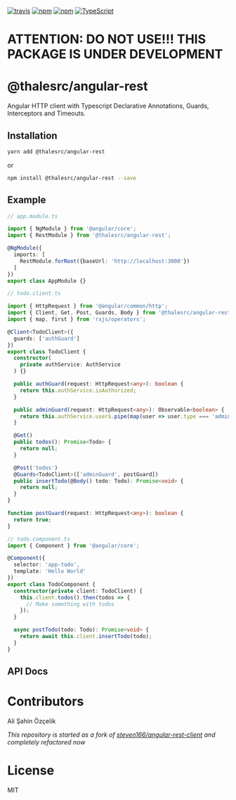 [![travis](https://travis-ci.org/thalesrc/angular-rest.svg)](https://travis-ci.org/thalesrc/angular-rest)
[![npm](https://img.shields.io/npm/v/@thalesrc/angular-rest.svg)](https://www.npmjs.com/package/@thalesrc/angular-rest)
[![npm](https://img.shields.io/npm/dw/@thalesrc/angular-rest.svg)](https://www.npmjs.com/package/@thalesrc/angular-rest)
[![TypeScript](https://badges.frapsoft.com/typescript/version/typescript-next.svg?v=101)](https://github.com/ellerbrock/typescript-badges/)

# ATTENTION: DO NOT USE!!! THIS PACKAGE IS UNDER DEVELOPMENT

# @thalesrc/angular-rest
Angular HTTP client with Typescript Declarative Annotations, Guards, Interceptors and Timeouts.

## Installation

```sh
yarn add @thalesrc/angular-rest
```
or
```sh
npm install @thalesrc/angular-rest --save
```

## Example

```ts
// app.module.ts

import { NgModule } from '@angular/core';
import { RestModule } from '@thalesrc/angular-rest';

@NgModule({
  imports: [
    RestModule.forRoot({baseUrl: 'http://localhost:3000'})
  ]
})
export class AppModule {}

```

```ts
// todo.client.ts

import { HttpRequest } from '@angular/common/http';
import { Client, Get, Post, Guards, Body } from '@thalesrc/angular-rest';
import { map, first } from 'rxjs/operators';

@Client<TodoClient>({
  guards: ['authGuard']
})
export class TodoClient {
  constructor(
    private authService: AuthService
  ) {}

  public authGuard(request: HttpRequest<any>): boolean {
    return this.authService.isAuthorized;
  }

  public adminGuard(request: HttpRequest<any>): Observable<boolean> {
    return this.authService.user$.pipe(map(user => user.type === 'admin'), first());
  }

  @Get()
  public todos(): Promise<Todo> {
    return null;
  }

  @Post('todos')
  @Guards<TodoClient>(['adminGuard', postGuard])
  public insertTodo(@Body() todo: Todo): Promise<void> {
    return null;
  }
}

function postGuard(request: HttpRequest<any>): boolean {
  return true;
}

```

```ts
// todo.component.ts
import { Component } from '@angular/core';

@Component({
  selector: 'app-todo',
  template: 'Hello World'
})
export class TodoComponent {
  constructor(private client: TodoClient) {
    this.client.todos().then(todos => {
      // Make something with todos
    });
  }

  async postTodo(todo: Todo): Promise<void> {
    return await this.client.insertTodo(todo);
  }
}

```

## API Docs

# Contributors

Ali Şahin Özçelik

_This repository is started as a fork of [steven166/angular-rest-client](https://github.com/steven166/angular-rest-client) and completely refactored now_

# License

MIT
